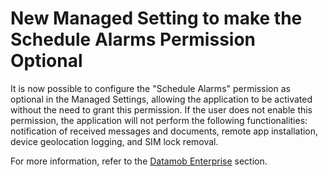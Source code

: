# New Managed Setting to make the Schedule Alarms Permission Optional

It is now possible to configure the "Schedule Alarms" permission as optional in the Managed Settings, allowing the application to be activated without the need to grant this permission. If the user does not enable this permission, the application will not perform the following functionalities: notification of received messages and documents, remote app installation, device geolocation logging, and SIM lock removal.

For more information, refer to the [Datamob Enterprise](../../portal/configuracoes/editar-politica/aplicativos/less-than-nomeproduto-greater-than.md) section.
